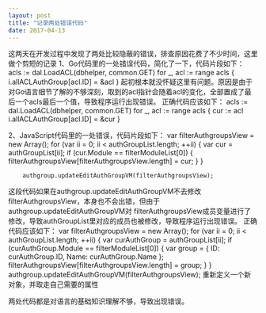 ```yaml
---
layout: post
title: "记录两处错误代码"
date: 2017-04-13
---
```

这两天在开发过程中发现了两处比较隐蔽的错误，排查原因花费了不少时间，这里做个剪短的记录
1、Go代码里的一处错误代码，简化了一下，代码片段如下：
	acls := dal.LoadACL(dbhelper, common.GET)
	for _, acl := range acls {
		i.allACLAuthGroup[acl.ID] = &acl
	}
起初根本就没怀疑这里有问题。原因是由于对Go语言细节了解的不够深刻，取到的acl指针会随着acl的变化，全部置成了最后一个acls最后一个值，导致程序运行出现错误。
正确代码应该如下：
	acls := dal.LoadACL(dbhelper, common.GET)
	for _, acl := range acls {
        cur := acl
		i.allACLAuthGroup[acl.ID] = &cur
	}

2、JavaScript代码里的一处错误，代码片段如下：
       var filterAuthgroupsView = new Array();
        for (var ii = 0; ii < authGroupList.length; ++ii) {
            var cur = authGroupList[ii];
            if (cur.Module == filterModuleList[0]) {
                filterAuthgroupsView[filterAuthgroupsView.length] = cur;
            }
        }

        authgroup.updateEditAuthGroupVM(filterAuthgroupsView);
这段代码如果在authgroup.updateEditAuthGroupVM不去修改filterAuthgroupsView，本身也不会出错，但由于authgroup.updateEditAuthGroupVM对
filterAuthgroupsView成员变量进行了修改，导致authGroupList里对应的成员也被修改，导致程序运行出现错误。
正确代码应该如下：
        var filterAuthgroupsView = new Array();
        for (var ii = 0; ii < authGroupList.length; ++ii) {
            var curAuthGroup = authGroupList[ii];
            if (curAuthGroup.Module == filterModuleList[0]) {
                var group = { ID: curAuthGroup.ID, Name: curAuthGroup.Name };
                filterAuthgroupsView[filterAuthgroupsView.length] = group;
            }
        }
        authgroup.updateEditAuthGroupVM(filterAuthgroupsView);
重新定义一个新对象，并取走自己需要的属性

两处代码都是对语言的基础知识理解不够，导致出现错误。